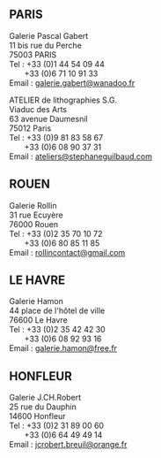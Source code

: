 ## PARIS

Galerie Pascal Gabert<br />
11 bis rue du Perche<br />
75003 PARIS<br />
Tel : +33 (0)1 44 54 09 44<br />
&nbsp;&nbsp;&nbsp;&nbsp;&nbsp;&nbsp;&nbsp;+33 (0)6 71 10 91 33<br />
Email : <a href="mailto:galerie.gabert@wanadoo.fr">galerie.gabert@wanadoo.fr</a><br />

ATELIER de lithographies S.G.<br />
Viaduc des Arts<br />
63 avenue Daumesnil<br />
75012 Paris<br />
Tel : +33 (0)9 81 83 58 67<br />
&nbsp;&nbsp;&nbsp;&nbsp;&nbsp;&nbsp;&nbsp;+33 (0)6 08 90 37 31<br />
Email : <a href="mailto:ateliers@stephaneguilbaud.com">ateliers@stephaneguilbaud.com</a><br />

## ROUEN

Galerie Rollin<br />
31 rue Ecuyère<br />
76000 Rouen<br />
Tel : +33 (0)2 35 70 10 72<br />
&nbsp;&nbsp;&nbsp;&nbsp;&nbsp;&nbsp;&nbsp;+33 (0)6 80 85 11 85<br />
Email : <a href="mailto:rollincontact@gmail.com">rollincontact@gmail.com</a><br />

## LE HAVRE

Galerie Hamon<br />
44 place de l'hôtel de ville<br />
76600 Le Havre<br />
Tel : +33 (0)2 35 42 42 30<br />
&nbsp;&nbsp;&nbsp;&nbsp;&nbsp;&nbsp;&nbsp;+33 (0)6 08 92 93 16<br />
Email : <a href="mailto:galerie.hamon@free.fr">galerie.hamon@free.fr</a><br />

## HONFLEUR

Galerie J.CH.Robert<br />
25 rue du Dauphin<br />
14600 Honfleur<br />
Tel : +33 (0)2 31 89 00 60<br />
&nbsp;&nbsp;&nbsp;&nbsp;&nbsp;&nbsp;&nbsp;+33 (0)6 64 49 49 14<br />
Email : <a href="mailto:jcrobert.breuil@orange.fr">jcrobert.breuil@orange.fr</a><br />
